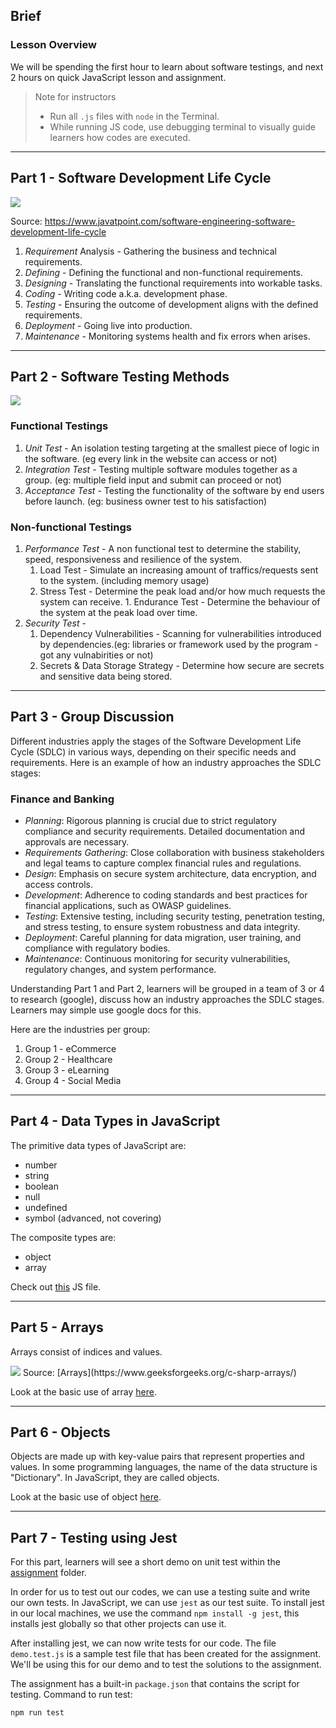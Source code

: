## Brief

### Lesson Overview

We will be spending the first hour to learn about software testings, and next 2 hours on quick JavaScript lesson and assignment. 

> Note for instructors
> - Run all `.js` files with `node` in the Terminal.
> - While running JS code, use debugging terminal to visually guide learners how codes are executed.

---

## Part 1 - Software Development Life Cycle

<img src="./assets/sdlc.png" />

Source: https://www.javatpoint.com/software-engineering-software-development-life-cycle

1. *Requirement* Analysis - Gathering the business and technical requirements.
1. *Defining* - Defining the functional and non-functional requirements.
1. *Designing* - Translating the functional requirements into workable tasks.
1. *Coding* - Writing code a.k.a. development phase.
1. *Testing* - Ensuring the outcome of development aligns with the defined requirements.
1. *Deployment* - Going live into production.
1. *Maintenance* - Monitoring systems health and fix errors when arises.

---

## Part 2 - Software Testing Methods

<img src="./assets/test-diagram.png" />

### Functional Testings

1. *Unit Test* - An isolation testing targeting at the smallest piece of logic in the software. (eg every link in the website can access or not)
2. *Integration Test* - Testing multiple software modules together as a group. (eg: multiple field input and submit can proceed or not)
3. *Acceptance Test* - Testing the functionality of the software by end users before launch. (eg: business owner test to his satisfaction)

### Non-functional Testings

1. *Performance Test* - A non functional test to determine the stability, speed, responsiveness and resilience of the system.
    1. Load Test - Simulate an increasing amount of traffics/requests sent to the system. (including memory usage)
    1. Stress Test - Determine the peak load and/or how much requests the system can receive.     1. Endurance Test - Determine the behaviour of the system at the peak load over time.
1. *Security Test* -
    1. Dependency Vulnerabilities - Scanning for vulnerabilities introduced by dependencies.(eg:  libraries or framework used by the program - got any vulnabirities or not)
    1. Secrets & Data Storage Strategy - Determine how secure are secrets and sensitive data being stored. 
---

## Part 3 - Group Discussion

Different industries apply the stages of the Software Development Life Cycle (SDLC) in various ways, depending on their specific needs and requirements. Here is an example of how an industry approaches the SDLC stages:

### Finance and Banking
 - *Planning*: Rigorous planning is crucial due to strict regulatory compliance and security requirements. Detailed documentation and approvals are necessary.
- *Requirements Gathering*: Close collaboration with business stakeholders and legal teams to capture complex financial rules and regulations.
- *Design*: Emphasis on secure system architecture, data encryption, and access controls.
- *Development*: Adherence to coding standards and best practices for financial applications, such as OWASP guidelines.
- *Testing*: Extensive testing, including security testing, penetration testing, and stress testing, to ensure system robustness and data integrity.
- *Deployment*: Careful planning for data migration, user training, and compliance with regulatory bodies.
- *Maintenance*: Continuous monitoring for security vulnerabilities, regulatory changes, and system performance.

Understanding Part 1 and Part 2, learners will be grouped in a team of 3 or 4 to research (google), discuss how an industry approaches the SDLC stages. Learners may simple use google docs for this.

Here are the industries per group:
1. Group 1 - eCommerce
1. Group 2 - Healthcare
1. Group 3 - eLearning
1. Group 4 - Social Media

---

## Part 4 - Data Types in JavaScript

The primitive data types of JavaScript are:
- number
- string
- boolean
- null
- undefined
- symbol (advanced, not covering)

The composite types are:
- object
- array

Check out [this](./src/data-types.js) JS file.

---

## Part 5 - Arrays

Arrays consist of indices and values.

<img src="./assets/array.jpeg" />
Source: [Arrays](https://www.geeksforgeeks.org/c-sharp-arrays/)

Look at the basic use of array [here](./src/arrays.js).

---

## Part 6 - Objects

Objects are made up with key-value pairs that represent properties and values. In some programming languages, the name of the data structure is "Dictionary". In JavaScript, they are called objects.

Look at the basic use of object [here](./src/objects.js).

---

## Part 7 - Testing using Jest

For this part, learners will see a short demo on unit test within the [assignment](./assignment) folder.

In order for us to test out our codes, we can use a testing suite and write our own tests. In JavaScript, we can use `jest` as our test suite. To install jest in our local machines, we use the command `npm install -g jest`, this installs jest globally so that other projects can use it.

After installing jest, we can now write tests for our code. The file `demo.test.js` is a sample test file that has been created for the assignment. We'll be using this for our demo and to test the solutions to the assignment.

The assignment has a built-in `package.json` that contains the script for testing.
Command to run test:

```sh
npm run test 
```

